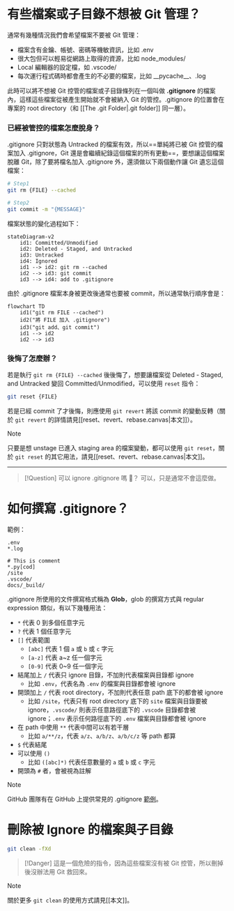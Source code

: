 # 有些檔案或子目錄不想被 Git 管理？

通常有幾種情況我們會希望檔案不要被 Git 管理：

- 檔案含有金鑰、帳號、密碼等機敏資訊，比如 .env
- 很大包但可以輕易從網路上取得的資源，比如 node_modules/
- Local 編輯器的設定檔，如 .vscode/
- 每次運行程式碼時都會產生的不必要的檔案，比如 \_\_pycache\_\_、.log

此時可以將不想被 Git 控管的檔案或子目錄條列在一個叫做 **.gitignore** 的檔案內，這樣這些檔案從被產生開始就不會被納入 Git 的管控。.gitignore 的位置會在專案的 root directory（和 [[The .git Folder|.git folder]] 同一層）。

### 已經被管控的檔案怎麼脫身？

.gitignore 只對狀態為 Untracked 的檔案有效，所以==單純將已被 Git 控管的檔案加入 .gitignore，Git 還是會繼續紀錄這個檔案的所有更動==，要想讓這個檔案脫離 Git，除了要將檔名加入 .gitignore 外，還須做以下兩個動作讓 Git 遺忘這個檔案：

```bash
# Step1
git rm {FILE} --cached

# Step2
git commit -m "{MESSAGE}"
```

檔案狀態的變化過程如下：

```mermaid
stateDiagram-v2
    id1: Committed/Unmodified
    id2: Deleted - Staged, and Untracked
    id3: Untracked
    id4: Ignored
    id1 --> id2: git rm --cached
    id2 --> id3: git commit
    id3 --> id4: add to .gitignore
```

由於 .gitignore 檔案本身被更改後通常也要被 commit，所以通常執行順序會是：

```mermaid
flowchart TD
    id1("git rm FILE --cached")
    id2("將 FILE 加入 .gitignore")
    id3("git add、git commit")
    id1 --> id2
    id2 --> id3
```

### 後悔了怎麼辦？

若是執行 `git rm {FILE} --cached` 後後悔了，想要讓檔案從 Deleted - Staged, and Untracked 變回 Committed/Unmodified，可以使用 `reset` 指令：

```bash
git reset {FILE}
```

若是已經 commit 了才後悔，則應使用 `git revert` 將該 commit 的變動反轉（關於 `git revert` 的詳情請見[[reset、revert、rebase.canvas|本文]]）。

>[!Note]
>只要是想 unstage 已進入 staging area 的檔案變動，都可以使用 `git reset`，關於 `git reset` 的其它用法，請見[[reset、revert、rebase.canvas|本文]]。

---

>[!Question] 可以 ignore .gitignore 嗎 🤯？
>可以，只是通常不會這麼做。

# 如何撰寫 .gitignore？

範例：

```plaintext
.env
*.log

# This is comment
*.py[cod]
/site
.vscode/
docs/_build/
```

.gitignore 所使用的文件撰寫格式稱為 **Glob**，glob 的撰寫方式與 regular expression 類似，有以下幾種用法：

- `*` 代表 0 到多個任意字元
- `?` 代表 1 個任意字元
- `[]` 代表範圍
    - `[abc]` 代表 1 個 `a` 或 `b` 或 `c` 字元
    - `[a-z]` 代表 a~z 任一個字元
    - `[0-9]` 代表 0~9 任一個字元
- 結尾加上 `/` 代表只 ignore 目錄，不加則代表檔案與目錄都 ignore
    - 比如 `.env`，代表名為 `.env` 的檔案與目錄都會被 ignore
- 開頭加上 `/` 代表 root directory，不加則代表任意 path 底下的都會被 ignore
    - 比如 `/site`，代表只有 root directory 底下的 `site` 檔案與目錄要被 ignore，`.vscode/` 則表示任意路徑底下的 `.vscode` 目錄都會被 ignore；`.env` 表示任何路徑底下的 `.env` 檔案與目錄都會被 ignore
- 在 path 中使用 `**` 代表中間可以有若干層
    - 比如 `a/**/z`，代表 `a/z`、`a/b/z`、`a/b/c/z` 等 path 都算
- `$` 代表結尾
- 可以使用 `()`
    - 比如 `([abc]*)` 代表任意數量的 `a` 或 `b` 或 `c` 字元
- 開頭為 `#` 者，會被視為註解

>[!Note]
>GitHub 團隊有在 GitHub 上提供常見的 .gitignore [範例](https://github.com/github/gitignore)。

# 刪除被 Ignore 的檔案與子目錄

```bash
git clean -fXd
```

>[!Danger]
>這是一個危險的指令，因為這些檔案沒有被 Git 控管，所以刪掉後沒辦法用 Git 救回來。

>[!Note]
>關於更多 `git clean` 的使用方式請見[[本文]]。
